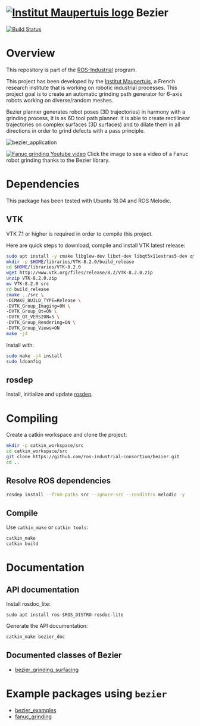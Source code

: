  [![Institut Maupertuis logo](https://avatars1.githubusercontent.com/u/12760694?v=3&s=80)](http://www.institutmaupertuis.fr) Bezier
===
[![Build Status](https://travis-ci.com/ros-industrial-consortium/bezier.svg?branch=melodic)](https://travis-ci.com/ros-industrial-consortium/bezier)

# Overview
This repository is part of the [ROS-Industrial](http://wiki.ros.org/Industrial) program.

This project has been developed by the [Institut Maupertuis](http://www.institutmaupertuis.fr), a French research institute that is working on robotic industrial processes.
This project goal is to create an automatic grinding path generator for 6-axis robots working on diverse/random meshes.

Bezier planner generates robot poses (3D trajectories) in harmony with a grinding process, it is as 6D tool path planner.
It is able to create rectilinear trajectories on complex surfaces (3D surfaces) and to dilate them in all directions in order to grind defects with a pass principle.

![bezier_application](doc/bezier_application.png)

[![Fanuc grinding Youtube video](https://gitlab.com/InstitutMaupertuis/fanuc_grinding/raw/kinetic-devel/documentation/fanuc_grinding.jpg)](https://www.youtube.com/watch?v=aLp8zxx1PnU)
Click the image to see a video of a Fanuc robot grinding thanks to the Bezier library.

# Dependencies
This package has been tested with Ubuntu 18.04 and ROS Melodic.

## VTK
VTK 7.1 or higher is required in order to compile this project.

Here are quick steps to download, compile and install VTK latest release:

```bash
sudo apt install -y cmake libglew-dev libxt-dev libqt5x11extras5-dev qttools5-dev
mkdir -p $HOME/libraries/VTK-8.2.0/build_release
cd $HOME/libraries/VTK-8.2.0
wget http://www.vtk.org/files/release/8.2/VTK-8.2.0.zip
unzip VTK-8.2.0.zip
mv VTK-8.2.0 src
cd build_release
cmake ../src \
-DCMAKE_BUILD_TYPE=Release \
-DVTK_Group_Imaging=ON \
-DVTK_Group_Qt=ON \
-DVTK_QT_VERSION=5 \
-DVTK_Group_Rendering=ON \
-DVTK_Group_Views=ON
make -j4
```

Install with:
```bash
sudo make -j4 install
sudo ldconfig
```

## rosdep
Install, initialize and update [rosdep](http://wiki.ros.org/rosdep).

# Compiling
Create a catkin workspace and clone the project:

```bash
mkdir -p catkin_workspace/src
cd catkin_workspace/src
git clone https://github.com/ros-industrial-consortium/bezier.git
cd ..

```

## Resolve ROS dependencies
```bash
rosdep install --from-paths src --ignore-src --rosdistro melodic -y
```

## Compile
Use `catkin_make` or `catkin tools`:

```bash
catkin_make
catkin build
```

# Documentation
## API documentation

Install rosdoc_lite:
```
sudo apt install ros-$ROS_DISTRO-rosdoc-lite
```

Generate the API documentation:
```bash
catkin_make bezier_doc
```

## Documented classes of Bezier
- [bezier_grinding_surfacing](README_bezier_grinding_surfacing.md)

# Example packages using `bezier`
- [bezier_examples](https://github.com/ros-industrial-consortium/bezier_examples)
- [fanuc_grinding](https://gitlab.com/InstitutMaupertuis/fanuc_grinding)
